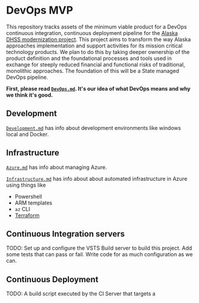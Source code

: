 # DevOps MVP

This repository tracks assets of the minimum viable product for a DevOps continuous integration, continuous deployment pipeline for the [Alaska DHSS modernization project](https://github.com/18F/acq-alaska-dhss-modernization).  This project aims to transform the way Alaska approaches implementation and support activities for its mission critical technology products.  We plan to do this by taking deeper ownership of the product definition and the foundational processes and tools used in exchange for steeply reduced financial and functional risks of traditional, monolithic approaches.  The foundation of this will be a State managed DevOps pipeline.

**First, please read [`DevOps.md`](DevOps.md). It's our idea of what DevOps means and why we think it's good.**

## Development
[`Development.md`](./Development.md) has info about development environments like windows local and Docker.

## Infrastructure
[`Azure.md`](./Azure.md) has info about managing Azure.

[`Infrastructure.md`](./Infrastructure.md) has info about about automated infrastructure in Azure using things like
- Powershell
- ARM templates
- `az` CLI
- [Terraform](https://terraform.io)

## Continuous Integration servers
TODO: Set up and configure the VSTS Build server to build this project.  Add some tests that can pass or fail.  Write code for as much configuration as  we can.

## Continuous Deployment
TODO: A build script executed by the CI Server that targets a